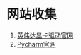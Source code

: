 # 网站收集
1. [英伟达显卡驱动官网](https://www.nvidia.cn/geforce/drivers/)
2. [Pycharm官网](https://www.jetbrains.com/pycharm/)
